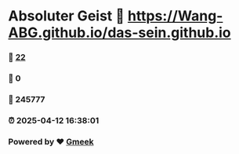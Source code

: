# Absoluter Geist :link: https://Wang-ABG.github.io/das-sein.github.io 
### :page_facing_up: [22](https://Wang-ABG.github.io/das-sein.github.io/tag.html) 
### :speech_balloon: 0 
### :hibiscus: 245777 
### :alarm_clock: 2025-04-12 16:38:01 
### Powered by :heart: [Gmeek](https://github.com/Meekdai/Gmeek)

